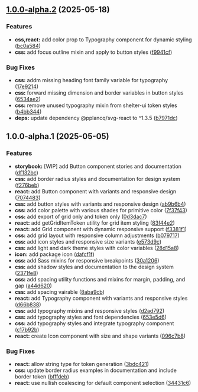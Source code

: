 ## [1.0.0-alpha.2](https://github.com/pplancq/shelter-ui/compare/v1.0.0-alpha.1...v1.0.0-alpha.2) (2025-05-18)

### Features

* **css,react:** add color prop to Typography component for dynamic styling ([bc0a584](https://github.com/pplancq/shelter-ui/commit/bc0a5848a749c7ff403659bb374e77b676483602))
* **css:** add focus outline mixin and apply to button styles ([f9941cf](https://github.com/pplancq/shelter-ui/commit/f9941cf064f33a63b604925cf63ef84755cd13c0))

### Bug Fixes

* **css:** addm missing heading font family variable for typography ([17e9214](https://github.com/pplancq/shelter-ui/commit/17e92148c3d9697231785d1715112924ae1d5f4f))
* **css:** forward missing dimension and border variables in button styles ([6534ae2](https://github.com/pplancq/shelter-ui/commit/6534ae29dff90911af51b1347c6a6310ec3561ed))
* **css:** remove unused typography mixin from shelter-ui token styles ([b4bb344](https://github.com/pplancq/shelter-ui/commit/b4bb344fbf29c4568d08f1bb87e26caf0ebe4f93))
* **deps:** update dependency @pplancq/svg-react to ^1.3.5 ([b7971dc](https://github.com/pplancq/shelter-ui/commit/b7971dc0141e05031a0c5c7c9d1e628c45e78320))

## 1.0.0-alpha.1 (2025-05-05)

### Features

* **storybook:** [WIP] add Button component stories and documentation ([df132bc](https://github.com/pplancq/shelter-ui/commit/df132bcb2f33cb425dce73229b80ce3e5a3f7bdc))
* **css:** add border radius styles and documentation for design system ([f276beb](https://github.com/pplancq/shelter-ui/commit/f276beb27bbb6241de53564111f5757c84736b01))
* **react:** add Button component with variants and responsive design ([7074483](https://github.com/pplancq/shelter-ui/commit/7074483553c7343da61d0e1418449e2e78e694bb))
* **css:** add button styles with variants and responsive design ([ab9b6b4](https://github.com/pplancq/shelter-ui/commit/ab9b6b437793ac8ce006c829c97566fd3ef2b175))
* **css:** add color palette with various shades for primitive color ([7f37f43](https://github.com/pplancq/shelter-ui/commit/7f37f43a1b51dd20fd8722cab5aa1389eb959fc8))
* **css:** add export of grid only and token only ([0d3dac7](https://github.com/pplancq/shelter-ui/commit/0d3dac7dadbfef5d2a0ecef70a6701881fd622f7))
* **react:** add getGridItemToken utility for grid item styling ([83f44e2](https://github.com/pplancq/shelter-ui/commit/83f44e207bfb31935ea7cf714affe841b21b566a))
* **react:** add Grid component with dynamic responsive support ([f3381f1](https://github.com/pplancq/shelter-ui/commit/f3381f16a3bd656bda673e2026e75c4ac566d54e))
* **css:** add grid layout with responsive column adjustments ([b079717](https://github.com/pplancq/shelter-ui/commit/b0797179d6eb8abf3026c25a827622eac88a01c8))
* **css:** add icon styles and responsive size variants ([e573d9c](https://github.com/pplancq/shelter-ui/commit/e573d9c373c87bde80631b910eafee47239d9554))
* **css:** add light and dark theme styles with color variables ([28d15a8](https://github.com/pplancq/shelter-ui/commit/28d15a84a7abd59f9a488edc3550b160fbcf3d8e))
* **icon:** add package icon ([dafcf1f](https://github.com/pplancq/shelter-ui/commit/dafcf1f4bfdb4a877f7618366b868b54eeacaf95))
* **css:** add Sass mixins for responsive breakpoints ([30a1206](https://github.com/pplancq/shelter-ui/commit/30a12066789923c46dad54033a3a1fadde61288e))
* **css:** add shadow styles and documentation to the design system ([2371fe8](https://github.com/pplancq/shelter-ui/commit/2371fe89d6afc2cfd6faadf28250644bef55a058))
* **css:** add spacing utility functions and mixins for margin, padding, and gap ([a44d620](https://github.com/pplancq/shelter-ui/commit/a44d62090961776e123dd500b4d7f574b356209f))
* **css:** add spacing vairable ([8aba9cb](https://github.com/pplancq/shelter-ui/commit/8aba9cb2b4867c0f250db8a509279bf43c2ee1f4))
* **react:** add Typography component with variants and responsive styles ([d66b838](https://github.com/pplancq/shelter-ui/commit/d66b838978e9672b25e37118059fafedd82a8bfe))
* **css:** add typography mixins and responsive styles ([d2ad792](https://github.com/pplancq/shelter-ui/commit/d2ad7927e39631372a260fb21faaba0e6e520388))
* **css:** add typography styles and font dependencies ([653e5d6](https://github.com/pplancq/shelter-ui/commit/653e5d60193bfc3bddc1be0b6e489efc4811b294))
* **css:** add typography styles and integrate typography component ([c17b92b](https://github.com/pplancq/shelter-ui/commit/c17b92bf6daed0fad2d5e5e773d58737055bc7c6))
* **react:** create Icon component with size and shape variants ([096c7b8](https://github.com/pplancq/shelter-ui/commit/096c7b88fbe8b45b9bb694a8c899e73f57172f20))

### Bug Fixes

* **react:** allow string type for token generation ([3bdc421](https://github.com/pplancq/shelter-ui/commit/3bdc421b7ab9fbc1d763ae63eb209ec0e878a48d))
* **css:** update border radius examples in documentation and include border token ([bfffdeb](https://github.com/pplancq/shelter-ui/commit/bfffdeb2f84d4f279f986d987dd356be0017943d))
* **react:** use nullish coalescing for default component selection ([34431c6](https://github.com/pplancq/shelter-ui/commit/34431c67831260a3d46038ff597357ff9c6367ce))
